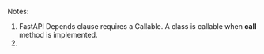 Notes:

1. FastAPI Depends clause requires a Callable. A class is callable when __call__ method is implemented.
2. 